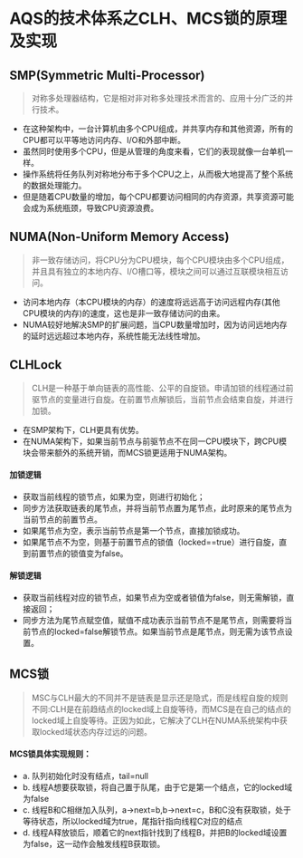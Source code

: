 
# AQS的技术体系之CLH、MCS锁的原理及实现

## SMP(Symmetric Multi-Processor)
> 对称多处理器结构，它是相对非对称多处理技术而言的、应用十分广泛的并行技术。
- 在这种架构中，一台计算机由多个CPU组成，并共享内存和其他资源，所有的CPU都可以平等地访问内存、I/O和外部中断。
- 虽然同时使用多个CPU，但是从管理的角度来看，它们的表现就像一台单机一样。
- 操作系统将任务队列对称地分布于多个CPU之上，从而极大地提高了整个系统的数据处理能力。
- 但是随着CPU数量的增加，每个CPU都要访问相同的内存资源，共享资源可能会成为系统瓶颈，导致CPU资源浪费。

## NUMA(Non-Uniform Memory Access)
> 非一致存储访问，将CPU分为CPU模块，每个CPU模块由多个CPU组成，并且具有独立的本地内存、I/O槽口等，模块之间可以通过互联模块相互访问。
- 访问本地内存（本CPU模块的内存）的速度将远远高于访问远程内存(其他CPU模块的内存)的速度，这也是非一致存储访问的由来。
- NUMA较好地解决SMP的扩展问题，当CPU数量增加时，因为访问远地内存的延时远远超过本地内存，系统性能无法线性增加。

## CLHLock

> CLH是一种基于单向链表的高性能、公平的自旋锁。申请加锁的线程通过前驱节点的变量进行自旋。在前置节点解锁后，当前节点会结束自旋，并进行加锁。
- 在SMP架构下，CLH更具有优势。
- 在NUMA架构下，如果当前节点与前驱节点不在同一CPU模块下，跨CPU模块会带来额外的系统开销，而MCS锁更适用于NUMA架构。

#### 加锁逻辑
- 获取当前线程的锁节点，如果为空，则进行初始化；
- 同步方法获取链表的尾节点，并将当前节点置为尾节点，此时原来的尾节点为当前节点的前置节点。
- 如果尾节点为空，表示当前节点是第一个节点，直接加锁成功。
- 如果尾节点不为空，则基于前置节点的锁值（locked==true）进行自旋，直到前置节点的锁值变为false。
#### 解锁逻辑
- 获取当前线程对应的锁节点，如果节点为空或者锁值为false，则无需解锁，直接返回；
- 同步方法为尾节点赋空值，赋值不成功表示当前节点不是尾节点，则需要将当前节点的locked=false解锁节点。如果当前节点是尾节点，则无需为该节点设置。

## MCS锁

> MSC与CLH最大的不同并不是链表是显示还是隐式，而是线程自旋的规则不同:CLH是在前趋结点的locked域上自旋等待，而MCS是在自己的结点的locked域上自旋等待。正因为如此，它解决了CLH在NUMA系统架构中获取locked域状态内存过远的问题。

#### MCS锁具体实现规则：
- a. 队列初始化时没有结点，tail=null
- b. 线程A想要获取锁，将自己置于队尾，由于它是第一个结点，它的locked域为false
- c. 线程B和C相继加入队列，a->next=b,b->next=c，B和C没有获取锁，处于等待状态，所以locked域为true，尾指针指向线程C对应的结点
- d. 线程A释放锁后，顺着它的next指针找到了线程B，并把B的locked域设置为false，这一动作会触发线程B获取锁。